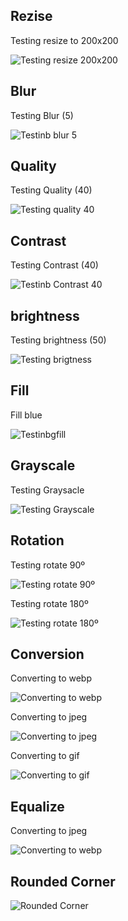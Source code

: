 ## Rezise

Testing resize to 200x200

![Testing resize 200x200](http://127.0.0.1:8888/unsafe/200x200/https://gutocarvalho.net/media/website/responsive/guto-lg.png)

## Blur

Testing Blur (5)

![Testinb blur 5](http://127.0.0.1:8888/unsafe/200x200/filters:blur(5)/https://gutocarvalho.net/media/website/responsive/guto-lg.png)

## Quality

Testing Quality (40)

![Testing quality 40](http://127.0.0.1:8888/unsafe/200x200/filters:quality(40)/https://gutocarvalho.net/media/website/responsive/guto-lg.png)


## Contrast

Testing Contrast (40)

![Testinb Contrast 40](http://127.0.0.1:8888/unsafe/200x200/filters:contrat(40)/https://gutocarvalho.net/media/website/responsive/guto-lg.png)

## brightness

Testing brightness (50)

![Testing brigtness](http://127.0.0.1:8888/unsafe/200x200/filters:brightness(50)(5)/https://gutocarvalho.net/media/website/responsive/guto-lg.png)

## Fill

Fill blue

![Testinbgfill](http://127.0.0.1:8888/unsafe/fit-in/200x200/filters:fill(blue)/https://gutocarvalho.net/media/website/responsive/guto-lg.png)
    
    
## Grayscale

Testing Graysacle

![Testing Grayscale](http://127.0.0.1:8888/unsafe/200x200/filters:grayscale()/https://gutocarvalho.net/media/website/responsive/guto-lg.png)
    
## Rotation

Testing rotate 90º

![Testing rotate 90º](http://127.0.0.1:8888/unsafe/200x200/filters:rotate(90)/https://gutocarvalho.net/media/website/responsive/guto-lg.png)

Testing rotate 180º

![Testing rotate 180º](http://127.0.0.1:8888/unsafe/200x200/filters:rotate(180)/https://gutocarvalho.net/media/website/responsive/guto-lg.png)

## Conversion

Converting to webp

![Converting to webp](http://127.0.0.1:8888/unsafe/200x200/filters:format(webp)/https://gutocarvalho.net/media/website/responsive/guto-lg.png)

Converting to jpeg

![Converting to jpeg](http://127.0.0.1:8888/unsafe/200x200/filters:format(jpeg)/https://gutocarvalho.net/media/website/responsive/guto-lg.png)

Converting to gif

![Converting to gif](http://127.0.0.1:8888/unsafe/200x200/filters:format(gif)/https://gutocarvalho.net/media/website/responsive/guto-lg.png)

## Equalize

Converting to jpeg

![Converting to webp](http://127.0.0.1:8888/unsafe/200x200/filters:equalize()/https://gutocarvalho.net/media/website/responsive/guto-lg.png)

## Rounded Corner

![Rounded Corner](http://127.0.0.1:8888/unsafe/200x200/filters:round_corner(150|255,255,255,255)/https://gutocarvalho.net/media/website/responsive/guto-lg.png)
